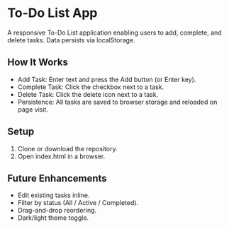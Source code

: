 # To-Do List App

A responsive To-Do List application enabling users to add, complete, and delete tasks. Data persists via localStorage.

## How It Works
- Add Task: Enter text and press the Add button (or Enter key).
- Complete Task: Click the checkbox next to a task.
- Delete Task: Click the delete icon next to a task.
- Persistence: All tasks are saved to browser storage and reloaded on page visit.

## Setup
1. Clone or download the repository.
2. Open index.html in a browser.

## Future Enhancements
- Edit existing tasks inline.
- Filter by status (All / Active / Completed).
- Drag-and-drop reordering.
- Dark/light theme toggle.
